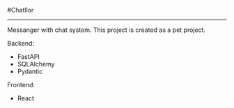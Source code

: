 #Chatllor
________

Messanger with chat system.
This project is created as a pet project.

Backend:
- FastAPI
- SQLAlchemy
- Pydantic

Frontend:
- React
